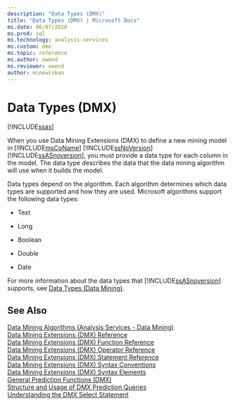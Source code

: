 ```yaml
---
description: "Data Types (DMX)"
title: "Data Types (DMX) | Microsoft Docs"
ms.date: 06/07/2018
ms.prod: sql
ms.technology: analysis-services
ms.custom: dmx
ms.topic: reference
ms.author: owend
ms.reviewer: owend
author: minewiskan
---
```

# Data Types (DMX)
[!INCLUDE[ssas](../includes/applies-to-version/ssas.md)]

  When you use Data Mining Extensions (DMX) to define a new mining model in [!INCLUDE[msCoName](../includes/msconame-md.md)] [!INCLUDE[ssNoVersion](../includes/ssnoversion-md.md)] [!INCLUDE[ssASnoversion](../includes/ssasnoversion-md.md)], you must provide a data type for each column in the model. The data type describes the data that the data mining algorithm will use when it builds the model.  
  
 Data types depend on the algorithm. Each algorithm determines which data types are supported and how they are used. Microsoft algorithms support the following data types:  
  
-   Text  
  
-   Long  
  
-   Boolean  
  
-   Double  
  
-   Date  
  
 For more information about the data types that [!INCLUDE[ssASnoversion](../includes/ssasnoversion-md.md)] supports, see [Data Types &#40;Data Mining&#41;](https://docs.microsoft.com/analysis-services/data-mining/data-types-data-mining).  
  
## See Also  
 [Data Mining Algorithms &#40;Analysis Services - Data Mining&#41;](https://docs.microsoft.com/analysis-services/data-mining/data-mining-algorithms-analysis-services-data-mining)   
 [Data Mining Extensions &#40;DMX&#41; Reference](../dmx/data-mining-extensions-dmx-reference.md)   
 [Data Mining Extensions &#40;DMX&#41; Function Reference](../dmx/data-mining-extensions-dmx-function-reference.md)   
 [Data Mining Extensions &#40;DMX&#41; Operator Reference](../dmx/data-mining-extensions-dmx-operator-reference.md)   
 [Data Mining Extensions &#40;DMX&#41; Statement Reference](../dmx/data-mining-extensions-dmx-statements.md)   
 [Data Mining Extensions &#40;DMX&#41; Syntax Conventions](../dmx/data-mining-extensions-dmx-syntax-conventions.md)   
 [Data Mining Extensions &#40;DMX&#41; Syntax Elements](../dmx/data-mining-extensions-dmx-syntax-elements.md)   
 [General Prediction Functions &#40;DMX&#41;](../dmx/general-prediction-functions-dmx.md)   
 [Structure and Usage of DMX Prediction Queries](../dmx/structure-and-usage-of-dmx-prediction-queries.md)   
 [Understanding the DMX Select Statement](../dmx/understanding-the-dmx-select-statement.md)  
  
  
